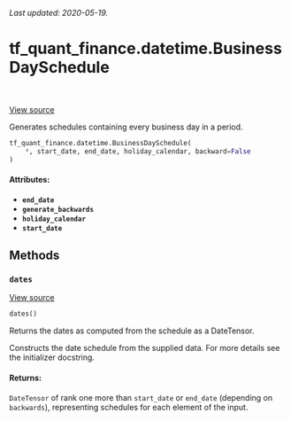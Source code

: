 <!--
This file is generated by a tool. Do not edit directly.
For open-source contributions the docs will be updated automatically.
-->

*Last updated: 2020-05-19.*

<div itemscope itemtype="http://developers.google.com/ReferenceObject">
<meta itemprop="name" content="tf_quant_finance.datetime.BusinessDaySchedule" />
<meta itemprop="path" content="Stable" />
<meta itemprop="property" content="__init__"/>
<meta itemprop="property" content="dates"/>
</div>

# tf_quant_finance.datetime.BusinessDaySchedule

<!-- Insert buttons and diff -->

<table class="tfo-notebook-buttons tfo-api" align="left">
</table>

<a target="_blank" href="https://github.com/google/tf-quant-finance/blob/master/tf_quant_finance/datetime/schedules.py">View source</a>



Generates schedules containing every business day in a period.

```python
tf_quant_finance.datetime.BusinessDaySchedule(
    *, start_date, end_date, holiday_calendar, backward=False
)
```



<!-- Placeholder for "Used in" -->


#### Attributes:

* <b>`end_date`</b>
* <b>`generate_backwards`</b>
* <b>`holiday_calendar`</b>
* <b>`start_date`</b>


## Methods

<h3 id="dates"><code>dates</code></h3>

<a target="_blank" href="https://github.com/google/tf-quant-finance/blob/master/tf_quant_finance/datetime/schedules.py">View source</a>

```python
dates()
```

Returns the dates as computed from the schedule as a DateTensor.

Constructs the date schedule from the supplied data. For more details see
the initializer docstring.

#### Returns:

`DateTensor` of rank one more than `start_date` or `end_date`
(depending on `backwards`), representing schedules for each element
of the input.




